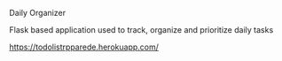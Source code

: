 Daily Organizer 

Flask based application used to track, organize and prioritize daily tasks

https://todolistrpparede.herokuapp.com/
